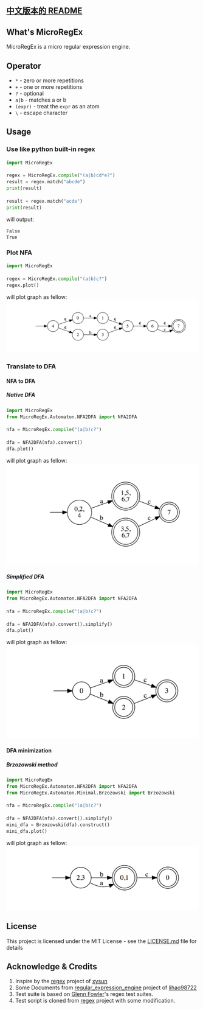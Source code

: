 [中文版本的 README](README.md)
------------------------------

## What's MicroRegEx
MicroRegEx is a micro regular expression engine.

## Operator
* `*` - zero or more repetitions
* `+` - one or more repetitions
* `?` - optional
* `a|b` - matches a or b
* `(expr)` - treat the `expr` as an atom
* `\` - escape character

## Usage
### Use like python built-in regex
```python
import MicroRegEx

regex = MicroRegEx.compile("(a|b)cd*e?")
result = regex.match("abcde")
print(result)

result = regex.match("acde")
print(result)
```

will output:
```text
False
True
```

### Plot NFA
```python
import MicroRegEx

regex = MicroRegEx.compile("(a|b)c?")
regex.plot()
```

will plot graph as fellow:
![NFA](img/nfa.png)

### Translate to DFA
#### NFA to DFA
##### Native DFA
```python
import MicroRegEx
from MicroRegEx.Automaton.NFA2DFA import NFA2DFA

nfa = MicroRegEx.compile("(a|b)c?")

dfa = NFA2DFA(nfa).convert()
dfa.plot()
```

will plot graph as fellow:
![DFA_native](img/dfa_native.png)

##### Simplified DFA
```python
import MicroRegEx
from MicroRegEx.Automaton.NFA2DFA import NFA2DFA

nfa = MicroRegEx.compile("(a|b)c?")

dfa = NFA2DFA(nfa).convert().simplify()
dfa.plot()
```

will plot graph as fellow:
![DFA_simplified](img/dfa_simplified.png)

#### DFA minimization
##### Brzozowski method
```python
import MicroRegEx
from MicroRegEx.Automaton.NFA2DFA import NFA2DFA
from MicroRegEx.Automaton.Minimal.Brzozowski import Brzozowski

nfa = MicroRegEx.compile("(a|b)c?")

dfa = NFA2DFA(nfa).convert().simplify()
mini_dfa = Brzozowski(dfa).construct()
mini_dfa.plot()
```

will plot graph as fellow:
![DFA_mini](img/dfa_mini.png)

## License

This project is licensed under the MIT License - see the [LICENSE.md](LICENSE.md) file for details

## Acknowledge & Credits
1. Inspire by the [regex](https://github.com/xysun/regex) project of [xysun](https://github.com/xysun)
2. Some Documents from [regular\_expression\_engine](https://github.com/lihao98722/regular_expression_engine) project of [lihao98722](https://github.com/lihao98722/)
3. Test suite is based on [Glenn Fowler](http://www.research.att.com/~gsf/testregex/)'s regex test suites.
4. Test script is cloned from [regex](https://github.com/xysun/regex) project with some modification.
